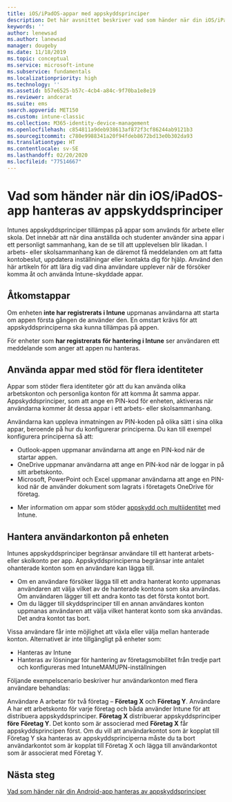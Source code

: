 ```yaml
---
title: iOS/iPadOS-appar med appskyddsprinciper
description: Det här avsnittet beskriver vad som händer när din iOS/iPadOS-app hanteras av appskyddsprinciper.
keywords: ''
author: lenewsad
ms.author: lanewsad
manager: dougeby
ms.date: 11/18/2019
ms.topic: conceptual
ms.service: microsoft-intune
ms.subservice: fundamentals
ms.localizationpriority: high
ms.technology: ''
ms.assetid: b57e6525-b57c-4cb4-a84c-9f70ba1e8e19
ms.reviewer: andcerat
ms.suite: ems
search.appverid: MET150
ms.custom: intune-classic
ms.collection: M365-identity-device-management
ms.openlocfilehash: c854811a9deb938613af872f3cf86244ab9121b3
ms.sourcegitcommit: c780e9988341a20f94fdeb8672bd13e0b302da93
ms.translationtype: HT
ms.contentlocale: sv-SE
ms.lasthandoff: 02/20/2020
ms.locfileid: "77514667"
---
```

# <a name="what-to-expect-when-your-iosipados-app-is-managed-by-app-protection-policies"></a>Vad som händer när din iOS/iPadOS-app hanteras av appskyddsprinciper

Intunes appskyddsprinciper tillämpas på appar som används för arbete eller skola. Det innebär att när dina anställda och studenter använder sina appar i ett personligt sammanhang, kan de se till att upplevelsen blir likadan. I arbets- eller skolsammanhang kan de däremot få meddelanden om att fatta kontobeslut, uppdatera inställningar eller kontakta dig för hjälp. Använd den här artikeln för att lära dig vad dina användare upplever när de försöker komma åt och använda Intune-skyddade appar.  

## <a name="access-apps"></a>Åtkomstappar

Om enheten **inte har registrerats i Intune** uppmanas användarna att starta om appen första gången de använder den. En omstart krävs för att appskyddsprinciperna ska kunna tillämpas på appen.

<!--- The following screenshot from the Skype app illustrates this restart request: --->

<!---  ![Screenshot of the iOS/iPadOS device showing PIN prompt](./media/end-user-mam-apps-ios/iOS_AppPINPrompt.png) --->

För enheter som **har registrerats för hantering i Intune** ser användaren ett meddelande som anger att appen nu hanteras.

## <a name="use-apps-with-multi-identity-support"></a>Använda appar med stöd för flera identiteter

Appar som stöder flera identiteter gör att du kan använda olika arbetskonton och personliga konton för att komma åt samma appar. Appskyddsprinciper, som att ange en PIN-kod för enheten, aktiveras när användarna kommer åt dessa appar i ett arbets- eller skolsammanhang.   

Användarna kan uppleva inmatningen av PIN-koden på olika sätt i sina olika appar, beroende på hur du konfigurerar principerna.  Du kan till exempel konfigurera principerna så att:       
* Outlook-appen uppmanar användarna att ange en PIN-kod när de startar appen. 
* OneDrive uppmanar användarna att ange en PIN-kod när de loggar in på sitt arbetskonto.  
* Microsoft, PowerPoint och Excel uppmanar användarna att ange en PIN-kod när de använder dokument som lagrats i företagets OneDrive för företag.  

- Mer information om appar som stöder [appskydd och multiidentitet](https://www.microsoft.com/cloud-platform/microsoft-intune-apps) med Intune.  

## <a name="manage-user-accounts-on-the-device"></a>Hantera användarkonton på enheten  

Intunes appskyddsprinciper begränsar användare till ett hanterat arbets- eller skolkonto per app. Appskyddsprinciperna begränsar inte antalet ohanterade konton som en användare kan lägga till.   

- Om en användare försöker lägga till ett andra hanterat konto uppmanas användaren att välja vilket av de hanterade kontona som ska användas. Om användaren lägger till ett andra konto tas det första kontot bort.
- Om du lägger till skyddsprinciper till en annan användares konton uppmanas användaren att välja vilket hanterat konto som ska användas. Det andra kontot tas bort. 

Vissa användare får inte möjlighet att växla eller välja mellan hanterade konton. Alternativet är inte tillgängligt på enheter som:
* Hanteras av Intune  
* Hanteras av lösningar för hantering av företagsmobilitet från tredje part och konfigureras med IntuneMAMUPN-inställningen 

Följande exempelscenario beskriver hur användarkonton med flera användare behandlas:  

Användare A arbetar för två företag – **Företag X** och **Företag Y**. Användare A har ett arbetskonto för varje företag och båda använder Intune för att distribuera appskyddsprinciper. **Företag X** distribuerar appskyddsprinciper **före** **Företag Y**. Det konto som är associerad med **Företag X** får appskyddsprincipen först. Om du vill att användarkontot som är kopplat till Företag Y ska hanteras av appskyddsprinciperna måste du ta bort användarkontot som är kopplat till Företag X och lägga till användarkontot som är associerat med Företag Y.  

## <a name="next-steps"></a>Nästa steg

[Vad som händer när din Android-app hanteras av appskyddsprinciper](end-user-mam-apps-android.md)
